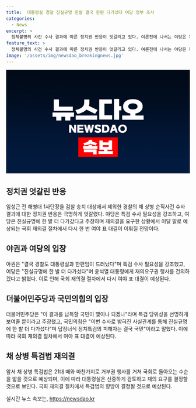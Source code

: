 ```yaml
---
title:  대통령실 경찰 진실규명 한발 결국 한편 다가섰다 여당 정부 조사
categories:
  - News
excerpt: >
  정체불명의 사건 수사 결과에 따른 정치권 반응이 엇갈리고 있다. 여론전에 나서는 야당은 특검법 수용을 압박하며 대통령실과 경찰의 한편임을 주장하고, 이에 대해 여당은 진실규명에 한 발 더 다가섰다고 주장하며 특검법 재의요구권 행사를 건의하고 있다. 따라서 이에 대한 재의결 절차에서 여야 표 대결이 예상되고 있으며, 국회에서의 결정이 중요한 이슈로 부상하고 있으며, 국민의힘은 특검법에 대해 적극적인 입장을 보이고 있는 반면, 여당은 특검법에 대한 저항을 강화하고 있다.
feature_text: >
  정체불명의 사건 수사 결과에 따른 정치권 반응이 엇갈리고 있다. 여론전에 나서는 야당은 특검법 수용을 압박하며 대통령실과 경찰의 한편임을 주장하고, 이에 대해 여당은 진실규명에 한 발 더 다가섰다고 주장하며 특검법 재의요구권 행사를 건의하고 있다. 따라서 이에 대한 재의결 절차에서 여야 표 대결이 예상되고 있으며, 국회에서의 결정이 중요한 이슈로 부상하고 있으며, 국민의힘은 특검법에 대해 적극적인 입장을 보이고 있는 반면, 여당은 특검법에 대한 저항을 강화하고 있다.
image: '/assets/img/newsdao_breakingnews.jpg'
---
```


<p><img src="/assets/img/newsdao_breakingnews.jpg" alt="implanttips 속보" /></p>

<h2 data-ke-size="size26">정치권 엇갈린 반응</h2>

<p data-ke-size="size16">임성근 전 해병대 1사단장을 검찰 송치 대상에서 제외한 경찰의 채 상병 순직사건 수사 결과에 대한 정치권 반응은 극명하게 엇갈렸다. 야당은 특검 수사 필요성을 강조하고, 여당은 진실규명에 한 발 더 다가갔다고 주장하며 재의결을 요구한 상황에서 이달 말로 예상되는 국회 재의결 절차에서 다시 한 번 여야 표 대결이 이뤄질 전망이다.</p>

<h2 data-ke-size="size26">야권과 여당의 입장</h2>

<p data-ke-size="size16">야권은 "결국 경찰도 대통령실과 한편임이 드러났다"며 특검 수사 필요성을 강조했고, 여당은 "진실규명에 한 발 더 다가섰다"며 윤석열 대통령에게 재의요구권 행사를 건의하겠다고 밝혔다. 이로 인해 국회 재의결 절차에서 다시 여야 표 대결이 예상된다.</p>

<h2 data-ke-size="size26">더불어민주당과 국민의힘의 입장</h2>

<p data-ke-size="size16">더불어민주당은 "이 결과를 납득할 국민이 몇이나 되겠나"라며 특검 당위성을 선명하게 보여줄 뿐이라고 주장했고, 국민의힘은 "이번 수사로 밝혀진 사실관계를 통해 진실규명에 한 발 더 다가섰다"며 답정너식 정치특검의 피해자는 결국 국민"이라고 말했다. 이에 따라 국회 재의결 절차에서 여야 표 대결이 예상된다.</p>

<h2 data-ke-size="size26">채 상병 특검법 재의결</h2>

<p data-ke-size="size16">앞서 채 상병 특검법은 21대 때와 마찬가지로 거부권 행사를 거쳐 국회로 돌아오는 수순을 밟을 것으로 예상되며, 이에 따라 대통령실은 신중하게 검토하고 재의 요구를 결정할 것으로 보인다. 국회 재의결 절차에서 특검법의 향방이 결정될 것으로 예상된다.</p>
실시간 뉴스 속보는, <a href="https://newsdao.kr" rel="dofollow">https://newsdao.kr</a>


